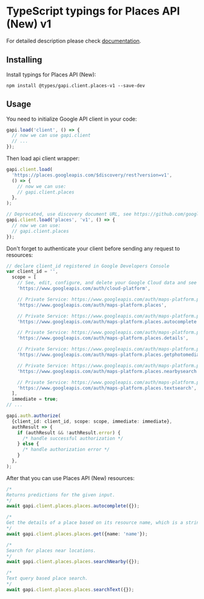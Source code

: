# TypeScript typings for Places API (New) v1

For detailed description please check [documentation](https://mapsplatform.google.com/maps-products/#places-section).

## Installing

Install typings for Places API (New):

```
npm install @types/gapi.client.places-v1 --save-dev
```

## Usage

You need to initialize Google API client in your code:

```typescript
gapi.load('client', () => {
  // now we can use gapi.client
  // ...
});
```

Then load api client wrapper:

```typescript
gapi.client.load(
  'https://places.googleapis.com/$discovery/rest?version=v1',
  () => {
    // now we can use:
    // gapi.client.places
  },
);
```

```typescript
// Deprecated, use discovery document URL, see https://github.com/google/google-api-javascript-client/blob/master/docs/reference.md#----gapiclientloadname----version----callback--
gapi.client.load('places', 'v1', () => {
  // now we can use:
  // gapi.client.places
});
```

Don't forget to authenticate your client before sending any request to resources:

```typescript
// declare client_id registered in Google Developers Console
var client_id = '',
  scope = [
    // See, edit, configure, and delete your Google Cloud data and see the email address for your Google Account.
    'https://www.googleapis.com/auth/cloud-platform',

    // Private Service: https://www.googleapis.com/auth/maps-platform.places
    'https://www.googleapis.com/auth/maps-platform.places',

    // Private Service: https://www.googleapis.com/auth/maps-platform.places.autocomplete
    'https://www.googleapis.com/auth/maps-platform.places.autocomplete',

    // Private Service: https://www.googleapis.com/auth/maps-platform.places.details
    'https://www.googleapis.com/auth/maps-platform.places.details',

    // Private Service: https://www.googleapis.com/auth/maps-platform.places.getphotomedia
    'https://www.googleapis.com/auth/maps-platform.places.getphotomedia',

    // Private Service: https://www.googleapis.com/auth/maps-platform.places.nearbysearch
    'https://www.googleapis.com/auth/maps-platform.places.nearbysearch',

    // Private Service: https://www.googleapis.com/auth/maps-platform.places.textsearch
    'https://www.googleapis.com/auth/maps-platform.places.textsearch',
  ],
  immediate = true;
// ...

gapi.auth.authorize(
  {client_id: client_id, scope: scope, immediate: immediate},
  authResult => {
    if (authResult && !authResult.error) {
      /* handle successful authorization */
    } else {
      /* handle authorization error */
    }
  },
);
```

After that you can use Places API (New) resources: <!-- TODO: make this work for multiple namespaces -->

```typescript
/*
Returns predictions for the given input.
*/
await gapi.client.places.places.autocomplete({});

/*
Get the details of a place based on its resource name, which is a string in the `places/{place_id}` format.
*/
await gapi.client.places.places.get({name: 'name'});

/*
Search for places near locations.
*/
await gapi.client.places.places.searchNearby({});

/*
Text query based place search.
*/
await gapi.client.places.places.searchText({});
```
